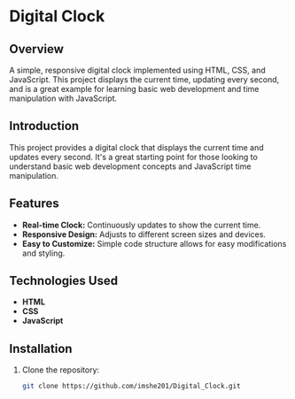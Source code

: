 # Digital Clock

## Overview
A simple, responsive digital clock implemented using HTML, CSS, and JavaScript. This project displays the current time, updating every second, and is a great example for learning basic web development and time manipulation with JavaScript.

## Introduction
This project provides a digital clock that displays the current time and updates every second. It's a great starting point for those looking to understand basic web development concepts and JavaScript time manipulation.

## Features
 - **Real-time Clock:** Continuously updates to show the current time.
 - **Responsive Design:** Adjusts to different screen sizes and devices.
 - **Easy to Customize:** Simple code structure allows for easy modifications and styling.

## Technologies Used
- **HTML**
- **CSS**
- **JavaScript**

## Installation
1. Clone the repository:
   ```sh
   git clone https://github.com/imshe201/Digital_Clock.git

